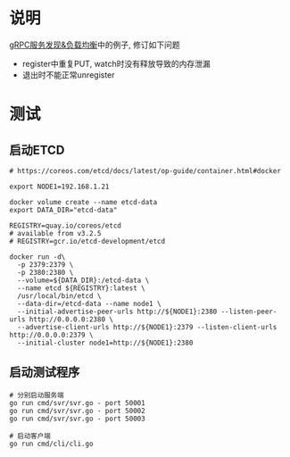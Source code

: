# 说明

[gRPC服务发现&负载均衡](https://segmentfault.com/a/1190000008672912)中的例子, 修订如下问题

- register中重复PUT, watch时没有释放导致的内存泄漏
- 退出时不能正常unregister

# 测试

## 启动ETCD

	# https://coreos.com/etcd/docs/latest/op-guide/container.html#docker

	export NODE1=192.168.1.21

	docker volume create --name etcd-data
	export DATA_DIR="etcd-data"

	REGISTRY=quay.io/coreos/etcd
	# available from v3.2.5
	# REGISTRY=gcr.io/etcd-development/etcd

	docker run -d\
	  -p 2379:2379 \
	  -p 2380:2380 \
	  --volume=${DATA_DIR}:/etcd-data \
	  --name etcd ${REGISTRY}:latest \
	  /usr/local/bin/etcd \
	  --data-dir=/etcd-data --name node1 \
	  --initial-advertise-peer-urls http://${NODE1}:2380 --listen-peer-urls http://0.0.0.0:2380 \
	  --advertise-client-urls http://${NODE1}:2379 --listen-client-urls http://0.0.0.0:2379 \
	  --initial-cluster node1=http://${NODE1}:2380

## 启动测试程序

    # 分别启动服务端
    go run cmd/svr/svr.go - port 50001
    go run cmd/svr/svr.go - port 50002
    go run cmd/svr/svr.go - port 50003

    # 启动客户端
    go run cmd/cli/cli.go
